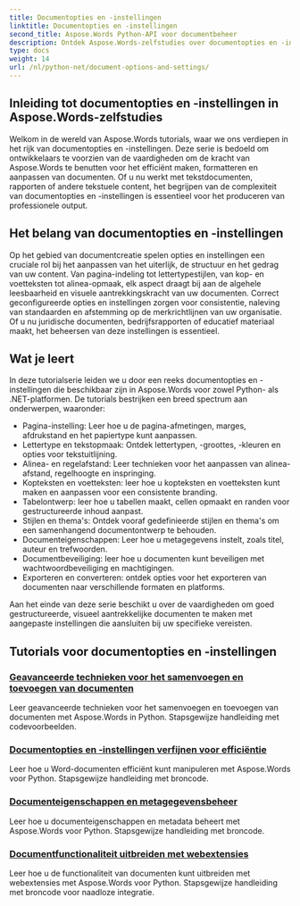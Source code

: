 ```yaml
---
title: Documentopties en -instellingen
linktitle: Documentopties en -instellingen
second_title: Aspose.Words Python-API voor documentbeheer
description: Ontdek Aspose.Words-zelfstudies over documentopties en -instellingen in Python en .NET. Leer hoe u documentcreatie en -opmaak optimaliseert met behulp van stapsgewijze begeleiding en broncodevoorbeelden.
type: docs
weight: 14
url: /nl/python-net/document-options-and-settings/
---
```


## Inleiding tot documentopties en -instellingen in Aspose.Words-zelfstudies

Welkom in de wereld van Aspose.Words tutorials, waar we ons verdiepen in het rijk van documentopties en -instellingen. Deze serie is bedoeld om ontwikkelaars te voorzien van de vaardigheden om de kracht van Aspose.Words te benutten voor het efficiënt maken, formatteren en aanpassen van documenten. Of u nu werkt met tekstdocumenten, rapporten of andere tekstuele content, het begrijpen van de complexiteit van documentopties en -instellingen is essentieel voor het produceren van professionele output.

## Het belang van documentopties en -instellingen

Op het gebied van documentcreatie spelen opties en instellingen een cruciale rol bij het aanpassen van het uiterlijk, de structuur en het gedrag van uw content. Van pagina-indeling tot lettertypestijlen, van kop- en voetteksten tot alinea-opmaak, elk aspect draagt bij aan de algehele leesbaarheid en visuele aantrekkingskracht van uw documenten. Correct geconfigureerde opties en instellingen zorgen voor consistentie, naleving van standaarden en afstemming op de merkrichtlijnen van uw organisatie. Of u nu juridische documenten, bedrijfsrapporten of educatief materiaal maakt, het beheersen van deze instellingen is essentieel.

## Wat je leert

In deze tutorialserie leiden we u door een reeks documentopties en -instellingen die beschikbaar zijn in Aspose.Words voor zowel Python- als .NET-platformen. De tutorials bestrijken een breed spectrum aan onderwerpen, waaronder:

- Pagina-instelling: Leer hoe u de pagina-afmetingen, marges, afdrukstand en het papiertype kunt aanpassen.
- Lettertype en tekstopmaak: Ontdek lettertypen, -groottes, -kleuren en opties voor tekstuitlijning.
- Alinea- en regelafstand: Leer technieken voor het aanpassen van alinea-afstand, regelhoogte en inspringing.
- Kopteksten en voetteksten: leer hoe u kopteksten en voetteksten kunt maken en aanpassen voor een consistente branding.
- Tabelontwerp: leer hoe u tabellen maakt, cellen opmaakt en randen voor gestructureerde inhoud aanpast.
- Stijlen en thema's: Ontdek vooraf gedefinieerde stijlen en thema's om een samenhangend documentontwerp te behouden.
- Documenteigenschappen: Leer hoe u metagegevens instelt, zoals titel, auteur en trefwoorden.
- Documentbeveiliging: leer hoe u documenten kunt beveiligen met wachtwoordbeveiliging en machtigingen.
- Exporteren en converteren: ontdek opties voor het exporteren van documenten naar verschillende formaten en platforms.

Aan het einde van deze serie beschikt u over de vaardigheden om goed gestructureerde, visueel aantrekkelijke documenten te maken met aangepaste instellingen die aansluiten bij uw specifieke vereisten.

## Tutorials voor documentopties en -instellingen
### [Geavanceerde technieken voor het samenvoegen en toevoegen van documenten](./join-append-documents/)
Leer geavanceerde technieken voor het samenvoegen en toevoegen van documenten met Aspose.Words in Python. Stapsgewijze handleiding met codevoorbeelden.
### [Documentopties en -instellingen verfijnen voor efficiëntie](./manage-document-options-settings/)
Leer hoe u Word-documenten efficiënt kunt manipuleren met Aspose.Words voor Python. Stapsgewijze handleiding met broncode.
### [Documenteigenschappen en metagegevensbeheer](./document-properties-metadata/)
Leer hoe u documenteigenschappen en metadata beheert met Aspose.Words voor Python. Stapsgewijze handleiding met broncode.
### [Documentfunctionaliteit uitbreiden met webextensies](./document-functionality-web-extensions/)
Leer hoe u de functionaliteit van documenten kunt uitbreiden met webextensies met Aspose.Words voor Python. Stapsgewijze handleiding met broncode voor naadloze integratie.
